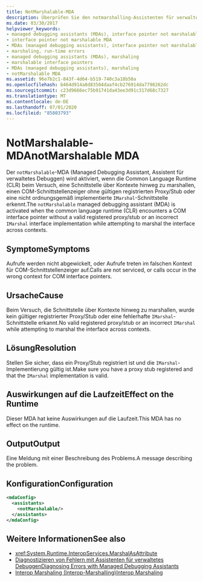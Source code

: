 ```yaml
---
title: NotMarshalable-MDA
description: Überprüfen Sie den notmarshalling-Assistenten für verwaltetes Debuggen, der aktiviert werden kann, wenn Aufrufe nicht gewartet werden oder im falschen Kontext für COM-Schnittstellen Zeiger auftreten.
ms.date: 03/30/2017
helpviewer_keywords:
- managed debugging assistants (MDAs), interface pointer not marshalable
- interface pointer not marshalable MDA
- MDAs (managed debugging assistants), interface pointer not marshalable
- marshaling, run-time errors
- managed debugging assistants (MDAs), marshaling
- marshalable interface pointers
- MDAs (managed debugging assistants), marshaling
- notMarshalable MDA
ms.assetid: 96e7b2c1-843f-4d64-b519-740c3a18b50a
ms.openlocfilehash: b464d914a8d83504daaf4cb276914da7798262dc
ms.sourcegitcommit: c23d9666ec75b91741da43ee3d91c317d68c7327
ms.translationtype: MT
ms.contentlocale: de-DE
ms.lasthandoff: 07/01/2020
ms.locfileid: "85803793"
---
```

# <a name="notmarshalable-mda"></a><span data-ttu-id="c6981-103">NotMarshalable-MDA</span><span class="sxs-lookup"><span data-stu-id="c6981-103">notMarshalable MDA</span></span>
<span data-ttu-id="c6981-104">Der `notMarshalable`-MDA (Managed Debugging Assistant, Assistent für verwaltetes Debuggen) wird aktiviert, wenn die Common Language Runtime (CLR) beim Versuch, eine Schnittstelle über Kontexte hinweg zu marshallen, einen COM-Schnittstellenzeiger ohne gültigen registrierten Proxy/Stub oder eine nicht ordnungsgemäß implementierte `IMarshal`-Schnittstelle erkennt.</span><span class="sxs-lookup"><span data-stu-id="c6981-104">The `notMarshalable` managed debugging assistant (MDA) is activated when the common language runtime (CLR) encounters a COM interface pointer without a valid registered proxy/stub or an incorrect `IMarshal` interface implementation while attempting to marshal the interface across contexts.</span></span>  
  
## <a name="symptoms"></a><span data-ttu-id="c6981-105">Symptome</span><span class="sxs-lookup"><span data-stu-id="c6981-105">Symptoms</span></span>  
 <span data-ttu-id="c6981-106">Aufrufe werden nicht abgewickelt, oder Aufrufe treten im falschen Kontext für COM-Schnittstellenzeiger auf.</span><span class="sxs-lookup"><span data-stu-id="c6981-106">Calls are not serviced, or calls occur in the wrong context for COM interface pointers.</span></span>  
  
## <a name="cause"></a><span data-ttu-id="c6981-107">Ursache</span><span class="sxs-lookup"><span data-stu-id="c6981-107">Cause</span></span>  
 <span data-ttu-id="c6981-108">Beim Versuch, die Schnittstelle über Kontexte hinweg zu marshallen, wurde kein gültiger registrierter Proxy/Stub oder eine fehlerhafte `IMarshal`-Schnittstelle erkannt.</span><span class="sxs-lookup"><span data-stu-id="c6981-108">No valid registered proxy/stub or an incorrect `IMarshal` while attempting to marshal the interface across contexts.</span></span>  
  
## <a name="resolution"></a><span data-ttu-id="c6981-109">Lösung</span><span class="sxs-lookup"><span data-stu-id="c6981-109">Resolution</span></span>  
 <span data-ttu-id="c6981-110">Stellen Sie sicher, dass ein Proxy/Stub registriert ist und die `IMarshal`-Implementierung gültig ist.</span><span class="sxs-lookup"><span data-stu-id="c6981-110">Make sure you have a proxy stub registered and that the `IMarshal` implementation is valid.</span></span>  
  
## <a name="effect-on-the-runtime"></a><span data-ttu-id="c6981-111">Auswirkungen auf die Laufzeit</span><span class="sxs-lookup"><span data-stu-id="c6981-111">Effect on the Runtime</span></span>  
 <span data-ttu-id="c6981-112">Dieser MDA hat keine Auswirkungen auf die Laufzeit.</span><span class="sxs-lookup"><span data-stu-id="c6981-112">This MDA has no effect on the runtime.</span></span>  
  
## <a name="output"></a><span data-ttu-id="c6981-113">Output</span><span class="sxs-lookup"><span data-stu-id="c6981-113">Output</span></span>  
 <span data-ttu-id="c6981-114">Eine Meldung mit einer Beschreibung des Problems.</span><span class="sxs-lookup"><span data-stu-id="c6981-114">A message describing the problem.</span></span>  
  
## <a name="configuration"></a><span data-ttu-id="c6981-115">Konfiguration</span><span class="sxs-lookup"><span data-stu-id="c6981-115">Configuration</span></span>  
  
```xml  
<mdaConfig>  
  <assistants>  
    <notMarshalable/>  
  </assistants>  
</mdaConfig>  
```  
  
## <a name="see-also"></a><span data-ttu-id="c6981-116">Weitere Informationen</span><span class="sxs-lookup"><span data-stu-id="c6981-116">See also</span></span>

- <xref:System.Runtime.InteropServices.MarshalAsAttribute>
- [<span data-ttu-id="c6981-117">Diagnostizieren von Fehlern mit Assistenten für verwaltetes Debuggen</span><span class="sxs-lookup"><span data-stu-id="c6981-117">Diagnosing Errors with Managed Debugging Assistants</span></span>](diagnosing-errors-with-managed-debugging-assistants.md)
- [<span data-ttu-id="c6981-118">Interop Marshaling (Interop-Marshalling)</span><span class="sxs-lookup"><span data-stu-id="c6981-118">Interop Marshaling</span></span>](../interop/interop-marshaling.md)
